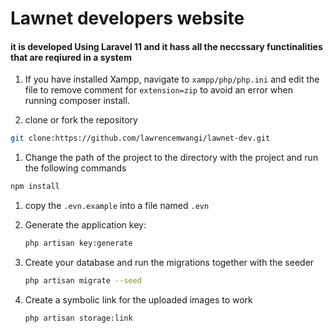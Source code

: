 # Lawnet developers website

#### it is developed Using Laravel 11 and it hass all the neccssary functinalities that are reqiured in a system

1. If you have installed Xampp, navigate to `xampp/php/php.ini` and edit the file to remove comment for `extension=zip` to avoid an error when running composer install.

1. clone or fork the repository

``` bash
git clone:https://github.com/lawrencemwangi/lawnet-dev.git

```

1. Change the path of the project to the directory with the project and run the following commands

```bash
npm install

```

1. copy the `.evn.example` into a file named  `.evn`

1. Generate the application key:
    ```bash
    php artisan key:generate
    ```
1. Create your database and run the migrations together with the seeder
    ```bash
    php artisan migrate --seed
    ```
1. Create a symbolic link for the uploaded images to work
    ```bash
    php artisan storage:link
